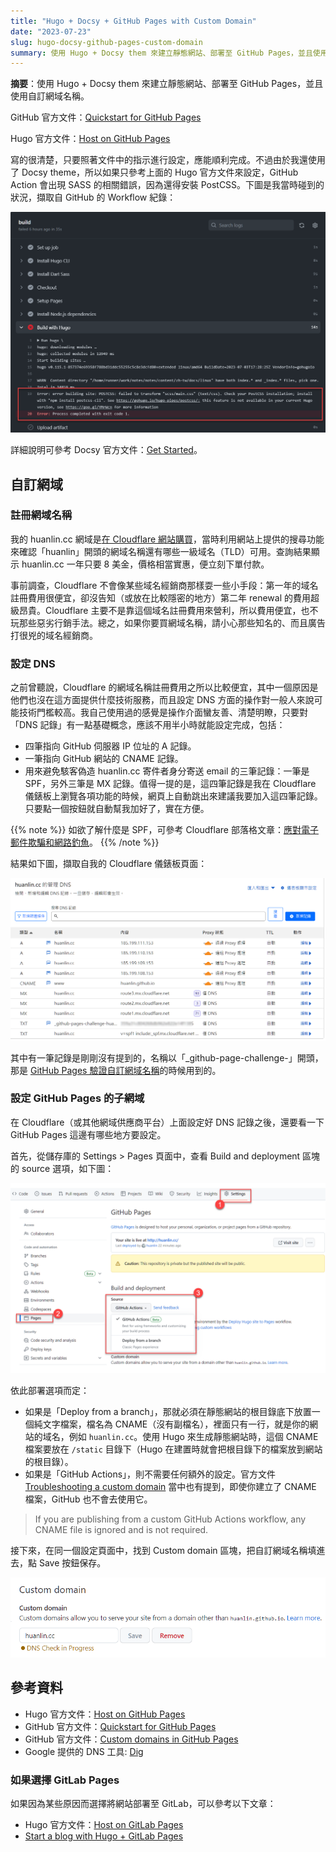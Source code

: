 ```yaml
---
title: "Hugo + Docsy + GitHub Pages with Custom Domain"
date: "2023-07-23"
slug: hugo-docsy-github-pages-custom-domain
summary: 使用 Hugo + Docsy them 來建立靜態網站、部署至 GitHub Pages，並且使用自訂網域名稱。
---
```


**摘要**：使用 Hugo + Docsy them 來建立靜態網站、部署至 GitHub Pages，並且使用自訂網域名稱。

GitHub 官方文件：[Quickstart for GitHub Pages](https://docs.github.com/en/pages/quickstart)

Hugo 官方文件：[Host on GitHub Pages](https://gohugo.io/hosting-and-deployment/hosting-on-github/)

寫的很清楚，只要照著文件中的指示進行設定，應能順利完成。不過由於我還使用了 Docsy theme，所以如果只參考上面的 Hugo 官方文件來設定，GitHub Action 會出現 SASS 的相關錯誤，因為還得安裝 PostCSS。下圖是我當時碰到的狀況，擷取自 GitHub 的 Workflow 紀錄：

![](images/github-action-error-postcss.png)

詳細說明可參考 Docsy 官方文件：[Get Started](https://www.docsy.dev/docs/get-started/)。

## 自訂網域

### 註冊網域名稱

我的 huanlin.cc 網域是[在 Cloudflare 網站購買](https://www.cloudflare.com/zh-tw/products/registrar/)，當時利用網站上提供的搜尋功能來確認「huanlin」開頭的網域名稱還有哪些一級域名（TLD）可用。查詢結果顯示 huanlin.cc 一年只要 8 美金，價格相當實惠，便立刻下單付款。

事前調查，Cloudflare 不會像某些域名經銷商那樣耍一些小手段：第一年的域名註冊費用很便宜，卻沒告知（或放在比較隱密的地方）第二年 renewal 的費用超級昂貴。Cloudflare 主要不是靠這個域名註冊費用來營利，所以費用便宜，也不玩那些惡劣行銷手法。總之，如果你要買網域名稱，請小心那些知名的、而且廣告打很兇的域名經銷商。

### 設定 DNS

之前曾聽說，Cloudflare 的網域名稱註冊費用之所以比較便宜，其中一個原因是他們也沒在這方面提供什麼技術服務，而且設定 DNS 方面的操作對一般人來說可能技術門檻較高。我自己使用過的感覺是操作介面蠻友善、清楚明瞭，只要對「DNS 記錄」有一點基礎概念，應該不用半小時就能設定完成，包括：

- 四筆指向 GitHub 伺服器 IP 位址的 A 記錄。
- 一筆指向 GitHub 網站的 CNAME 記錄。
- 用來避免駭客偽造 huanlin.cc 寄件者身分寄送 email 的三筆記錄：一筆是 SPF，另外三筆是 MX 記錄。值得一提的是，這四筆記錄是我在 Cloudflare 儀錶板上瀏覽各項功能的時候，網頁上自動跳出來建議我要加入這四筆記錄。只要點一個按鈕就自動幫我加好了，實在方便。

{{% note %}}
如欲了解什麼是 SPF，可參考 Cloudflare 部落格文章：[應對電子郵件欺騙和網路釣魚](https://blog.cloudflare.com/zh-tw/tackling-email-spoofing-zh-tw/)。
{{% /note %}}

結果如下圖，擷取自我的 Cloudflare 儀錶板頁面：

![](images/cloudflare-dns-records.png)

其中有一筆記錄是剛剛沒有提到的，名稱以「_github-page-challenge-」開頭，那是 [GitHub Pages 驗證自訂網域名稱](https://docs.github.com/en/pages/configuring-a-custom-domain-for-your-github-pages-site/verifying-your-custom-domain-for-github-pages)的時候用到的。

### 設定 GitHub Pages 的子網域

在 Cloudflare（或其他網域供應商平台）上面設定好 DNS 記錄之後，還要看一下 GitHub Pages 這邊有哪些地方要設定。

首先，從儲存庫的 Settings > Pages 頁面中，查看 Build and deployment 區塊的 source 選項，如下圖：

![](images/github-pages-deploy-source.png)

依此部署選項而定：

- 如果是「Deploy from a branch」，那就必須在靜態網站的根目錄底下放置一個純文字檔案，檔名為 CNAME（沒有副檔名），裡面只有一行，就是你的網站的域名，例如 `huanlin.cc`。使用 Hugo 來生成靜態網站時，這個 CNAME 檔案要放在 `/static` 目錄下（Hugo 在建置時就會把根目錄下的檔案放到網站的根目錄）。
- 如果是「GitHub Actions」，則不需要任何額外的設定。官方文件 [Troubleshooting a custom domain](https://docs.github.com/en/pages/configuring-a-custom-domain-for-your-github-pages-site/troubleshooting-custom-domains-and-github-pages) 當中也有提到，即使你建立了 CNAME 檔案，GitHub 也不會去使用它。

> If you are publishing from a custom GitHub Actions workflow, any CNAME file is ignored and is not required.

接下來，在同一個設定頁面中，找到 Custom domain 區塊，把自訂網域名稱填進去，點 Save 按鈕保存。

![](images/github-pages-custom-domain.png)

## 參考資料

- Hugo 官方文件：[Host on GitHub Pages](https://gohugo.io/hosting-and-deployment/hosting-on-github/)
- GitHub 官方文件：[Quickstart for GitHub Pages](https://docs.github.com/en/pages/quickstart)
- GitHub 官方文件：[Custom domains in GitHub Pages](https://docs.github.com/en/pages/configuring-a-custom-domain-for-your-github-pages-site/about-custom-domains-and-github-pages)
- Google 提供的 DNS 工具: [Dig](https://toolbox.googleapps.com/apps/dig/)

### 如果選擇 GitLab Pages

如果因為某些原因而選擇將網站部署至 GitLab，可以參考以下文章：

- Hugo 官方文件：[Host on GitLab Pages](https://gohugo.io/hosting-and-deployment/hosting-on-gitlab/)
- [Start a blog with Hugo + GitLab Pages](https://ayaco.gitlab.io/zerogravity/en/docs/)

